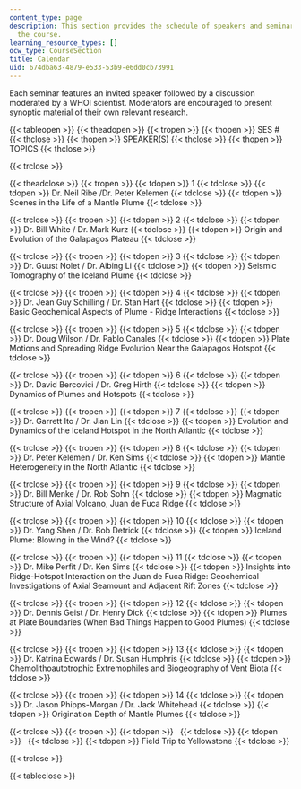 ```yaml
---
content_type: page
description: This section provides the schedule of speakers and seminar topics for
  the course.
learning_resource_types: []
ocw_type: CourseSection
title: Calendar
uid: 674dba63-4879-e533-53b9-e6dd0cb73991
---
```


Each seminar features an invited speaker followed by a discussion moderated by a WHOI scientist. Moderators are encouraged to present synoptic material of their own relevant research.

{{< tableopen >}}
{{< theadopen >}}
{{< tropen >}}
{{< thopen >}}
SES #
{{< thclose >}}
{{< thopen >}}
SPEAKER(S)
{{< thclose >}}
{{< thopen >}}
TOPICS
{{< thclose >}}

{{< trclose >}}

{{< theadclose >}}
{{< tropen >}}
{{< tdopen >}}
1
{{< tdclose >}}
{{< tdopen >}}
Dr. Neil Ribe /Dr. Peter Kelemen
{{< tdclose >}}
{{< tdopen >}}
Scenes in the Life of a Mantle Plume
{{< tdclose >}}

{{< trclose >}}
{{< tropen >}}
{{< tdopen >}}
2
{{< tdclose >}}
{{< tdopen >}}
Dr. Bill White / Dr. Mark Kurz
{{< tdclose >}}
{{< tdopen >}}
Origin and Evolution of the Galapagos Plateau
{{< tdclose >}}

{{< trclose >}}
{{< tropen >}}
{{< tdopen >}}
3
{{< tdclose >}}
{{< tdopen >}}
Dr. Guust Nolet / Dr. Aibing Li
{{< tdclose >}}
{{< tdopen >}}
Seismic Tomography of the Iceland Plume
{{< tdclose >}}

{{< trclose >}}
{{< tropen >}}
{{< tdopen >}}
4
{{< tdclose >}}
{{< tdopen >}}
Dr. Jean Guy Schilling / Dr. Stan Hart
{{< tdclose >}}
{{< tdopen >}}
Basic Geochemical Aspects of Plume - Ridge Interactions
{{< tdclose >}}

{{< trclose >}}
{{< tropen >}}
{{< tdopen >}}
5
{{< tdclose >}}
{{< tdopen >}}
Dr. Doug Wilson / Dr. Pablo Canales
{{< tdclose >}}
{{< tdopen >}}
Plate Motions and Spreading Ridge Evolution Near the Galapagos Hotspot
{{< tdclose >}}

{{< trclose >}}
{{< tropen >}}
{{< tdopen >}}
6
{{< tdclose >}}
{{< tdopen >}}
Dr. David Bercovici / Dr. Greg Hirth
{{< tdclose >}}
{{< tdopen >}}
Dynamics of Plumes and Hotspots
{{< tdclose >}}

{{< trclose >}}
{{< tropen >}}
{{< tdopen >}}
7
{{< tdclose >}}
{{< tdopen >}}
Dr. Garrett Ito / Dr. Jian Lin
{{< tdclose >}}
{{< tdopen >}}
Evolution and Dynamics of the Iceland Hotspot in the North Atlantic
{{< tdclose >}}

{{< trclose >}}
{{< tropen >}}
{{< tdopen >}}
8
{{< tdclose >}}
{{< tdopen >}}
Dr. Peter Kelemen / Dr. Ken Sims
{{< tdclose >}}
{{< tdopen >}}
Mantle Heterogeneity in the North Atlantic
{{< tdclose >}}

{{< trclose >}}
{{< tropen >}}
{{< tdopen >}}
9
{{< tdclose >}}
{{< tdopen >}}
Dr. Bill Menke / Dr. Rob Sohn
{{< tdclose >}}
{{< tdopen >}}
Magmatic Structure of Axial Volcano, Juan de Fuca Ridge
{{< tdclose >}}

{{< trclose >}}
{{< tropen >}}
{{< tdopen >}}
10
{{< tdclose >}}
{{< tdopen >}}
Dr. Yang Shen / Dr. Bob Detrick
{{< tdclose >}}
{{< tdopen >}}
Iceland Plume: Blowing in the Wind?
{{< tdclose >}}

{{< trclose >}}
{{< tropen >}}
{{< tdopen >}}
11
{{< tdclose >}}
{{< tdopen >}}
Dr. Mike Perfit / Dr. Ken Sims
{{< tdclose >}}
{{< tdopen >}}
Insights into Ridge-Hotspot Interaction on the Juan de Fuca Ridge: Geochemical Investigations of Axial Seamount and Adjacent Rift Zones
{{< tdclose >}}

{{< trclose >}}
{{< tropen >}}
{{< tdopen >}}
12
{{< tdclose >}}
{{< tdopen >}}
Dr. Dennis Geist / Dr. Henry Dick
{{< tdclose >}}
{{< tdopen >}}
Plumes at Plate Boundaries (When Bad Things Happen to Good Plumes)
{{< tdclose >}}

{{< trclose >}}
{{< tropen >}}
{{< tdopen >}}
13
{{< tdclose >}}
{{< tdopen >}}
Dr. Katrina Edwards / Dr. Susan Humphris
{{< tdclose >}}
{{< tdopen >}}
Chemolithoautotrophic Extremophiles and Biogeography of Vent Biota
{{< tdclose >}}

{{< trclose >}}
{{< tropen >}}
{{< tdopen >}}
14
{{< tdclose >}}
{{< tdopen >}}
Dr. Jason Phipps-Morgan / Dr. Jack Whitehead
{{< tdclose >}}
{{< tdopen >}}
Origination Depth of Mantle Plumes
{{< tdclose >}}

{{< trclose >}}
{{< tropen >}}
{{< tdopen >}}
 
{{< tdclose >}}
{{< tdopen >}}
 
{{< tdclose >}}
{{< tdopen >}}
Field Trip to Yellowstone
{{< tdclose >}}

{{< trclose >}}

{{< tableclose >}}